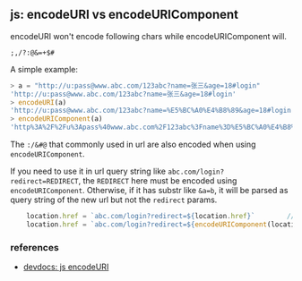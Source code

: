 <!---
tags: js, encoding
-->

## js: encodeURI vs encodeURIComponent

encodeURI won't encode following chars while encodeURIComponent will.

    ;,/?:@&=+$#

A simple example:

```js
> a = "http://u:pass@www.abc.com/123abc?name=张三&age=18#login"
'http://u:pass@www.abc.com/123abc?name=张三&age=18#login'
> encodeURI(a)
'http://u:pass@www.abc.com/123abc?name=%E5%BC%A0%E4%B8%89&age=18#login'
> encodeURIComponent(a)
'http%3A%2F%2Fu%3Apass%40www.abc.com%2F123abc%3Fname%3D%E5%BC%A0%E4%B8%89%26age%3D18%23login'
```

The `:/&#@` that commonly used in url are also encoded when using `encodeURIComponent`.

If you need to use it in url query string like `abc.com/login?redirect=REDIRECT`, the `REDIRECT`
 here must be encoded using `encodeURIComponent`. Otherwise, if it has substr like `&a=b`, it
 will be parsed as query string of the new url but not the `redirect` params.

```js
    location.href = `abc.com/login?redirect=${location.href}`        // bad
    location.href = `abc.com/login?redirect=${encodeURIComponent(location.href)}`     // good
```

### references
- [devdocs: js encodeURI](https://devdocs.io/javascript/global_objects/encodeuri)
